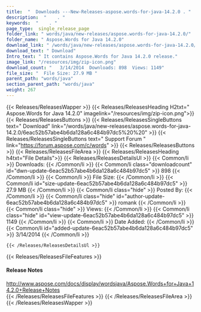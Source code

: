 ```yaml
---
title:  "  Downloads ---New-Releases-aspose.words-for-java-14.2.0 . " 
description:  "    . " 
keywords:  "    . " 
page_type:  single_release_page
folder_link: " words/java/new-releases/aspose.words-for-java-14.2.0/"
folder_name: " Aspose.Words for Java 14.2.0"
download_link: " /words/java/new-releases/aspose.words-for-java-14.2.0/6eac52b57abe4b6da128a6c484b97dc5"
download_text: " Download"
Intro_text: " It contains Aspose.Words for Java 14.2.0 release."
image_link: "/resources/img/zip-icon.png"
download_count: "   3/14/2014  Downloads: 898  Views: 1149"
file_size: "  File Size: 27.9 MB "
parent_path: "words/java"
section_parent_path: "words/java"
weight: 267
---
```


{{< Releases/ReleasesWapper >}}
  {{< Releases/ReleasesHeading H2txt=" Aspose.Words for Java 14.2.0" imagelink="/resources/img/zip-icon.png">}}
  {{< Releases/ReleasesButtons >}}
    {{< Releases/ReleasesSingleButtons text=" Download" link="/words/java/new-releases/aspose.words-for-java-14.2.0/6eac52b57abe4b6da128a6c484b97dc5%20%20" >}}
    {{< Releases/ReleasesSingleButtons text=" Support Forum " link="https://forum.aspose.com/c/words" >}}
  {{< Releases/ReleasesButtons >}}
  {{< Releases/ReleasesFileArea >}}
    {{< Releases/ReleasesHeading h4txt="File Details">}}
    {{< Releases/ReleasesDetailsUl >}}
            {{< Common/li  >}} Downloads: {{< /Common/li >}} 
      {{< Common/li class="downloadcount" id="dwn-update-6eac52b57abe4b6da128a6c484b97dc5" >}} 898 {{< /Common/li >}} 
      {{< Common/li  >}} File Size: {{< /Common/li >}} 
      {{< Common/li id="size-update-6eac52b57abe4b6da128a6c484b97dc5" >}} 27.9 MB {{< /Common/li >}} 
      {{< Common/li  class="hide" >}} Posted By: {{< /Common/li >}} 
      {{< Common/li class="hide" id="author-update-6eac52b57abe4b6da128a6c484b97dc5" >}} romank {{< /Common/li >}} 
      {{< Common/li class="hide"  >}} Views: {{< /Common/li >}} 
      {{< Common/li class="hide" id="view-update-6eac52b57abe4b6da128a6c484b97dc5" >}} 1149 {{< /Common/li >}} 
      {{< Common/li  >}} Date Added: {{< /Common/li >}} 
      {{< Common/li id="added-update-6eac52b57abe4b6da128a6c484b97dc5" >}} 3/14/2014 {{< /Common/li >}} 

    {{< /Releases/ReleasesDetailsUl >}}

  {{< Releases/ReleasesFileFeatures >}}
      <h4>Release Notes</h4><div><a href="http://www.aspose.com/docs/display/wordsjava/Aspose.Words+for+Java+14.2.0+Release+Notes">http://www.aspose.com/docs/display/wordsjava/Aspose.Words+for+Java+14.2.0+Release+Notes</a></div>
  {{< /Releases/ReleasesFileFeatures >}}
 {{< /Releases/ReleasesFileArea >}}
{{< /Releases/ReleasesWapper >}}


